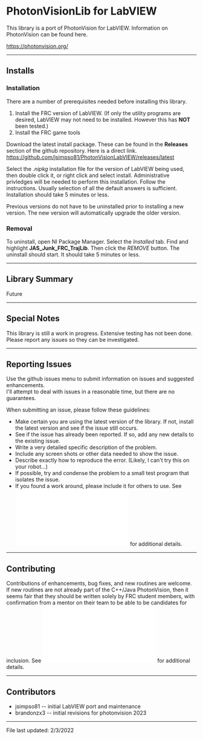 # PhotonVisionLib for LabVIEW

This library is a port of PhotonVision for LabVIEW.  Information on PhotonVision can be found here.

https://photonvision.org/


---
## Installs

### Installation

There are a number of prerequisites needed before installing this library.
1. Install the FRC version of LabVIEW.  (If only the utility programs are desired, LabVIEW may not need to be installed.  However this has **NOT** been tested.)
1. Install the FRC game tools

Download the latest install package.  These can be found in the **Releases** section of the github repository.  Here is a direct link.  https://github.com/jsimpso81/PhotonVisionLabVIEW/releases/latest

Select the *.nipkg* installation file for the version of LabVIEW being used, then double click it, or right click and select install.  Administrative privledges will be needed to perform this installation.  Follow the instructions.  Usually selection of all the default answers is sufficient.  Installation should take 5 minutes or less.

Previous versions do not have to be uninstalled prior to installing a new version.  The new version will automatically upgrade the older version.

### Removal

To uninstall, open NI Package Manager.  Select the *Installed* tab.  Find and highlight  **JAS_Junk_FRC_TrajLib**.  Then click the *REMOVE* button.  The uninstall should start. It should take 5 minutes or less.

---
## Library Summary

Future

---
## Special Notes

This library is still a work in progress.  Extensive testing has not been done.  Please report any issues so they can be investigated.

---
## Reporting Issues

Use the github issues menu to submit information on issues and suggested enhancements.  
I'll attempt to deal with issues in a reasonable time, but there are no guarantees.

When submitting an issue, please follow these guidelines:
- Make certain you are using the latest version of the library.  If not, install the latest version and see if the issue still occurs.
- See if the issue has already been reported.  If so, add any new details to the existing issue.
- Write a very detailed specific description of the problem.
- Include any screen shots or other data needed to show the issue.
- Describe exactly how to reproduce the error.  (Likely, I can't try this on your robot...)
- If possible, try and condense the problem to a small test program that isolates the issue.
- If you found a work around, please include it for others to use.
See ![Contributing.md!](Contributing.md) for additional details.

---
## Contributing

Contributions of enhancements, bug fixes, and new routines are welcome.  If new routines are not already part of the C++/Java PhotonVision, then it seems fair that they should be written solely by FRC student members, with confirmation from a mentor on their team to be able to be candidates for inclusion.  See ![Contributing.md!](Contributing.md) for additional details.

---
## Contributors

- jsimpso81 -- initial LabVIEW port and maintenance
- brandonzx3 -- initial revisions for photonvision 2023

---
File last updated: 2/3/2022

